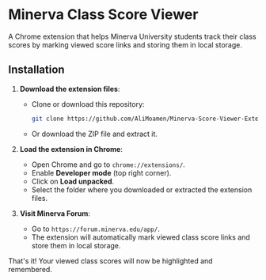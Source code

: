 # Minerva Class Score Viewer

A Chrome extension that helps Minerva University students track their class scores by marking viewed score links and storing them in local storage.

## Installation

1. **Download the extension files**:
   - Clone or download this repository:
     ```bash
     git clone https://github.com/AliMoamen/Minerva-Score-Viewer-Extension.git
     ```
   - Or download the ZIP file and extract it.

2. **Load the extension in Chrome**:
   - Open Chrome and go to `chrome://extensions/`.
   - Enable **Developer mode** (top right corner).
   - Click on **Load unpacked**.
   - Select the folder where you downloaded or extracted the extension files.

3. **Visit Minerva Forum**:
   - Go to `https://forum.minerva.edu/app/`.
   - The extension will automatically mark viewed class score links and store them in local storage.

That's it! Your viewed class scores will now be highlighted and remembered.
